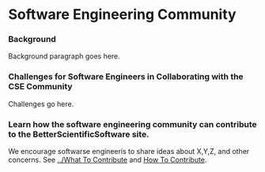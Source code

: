 # Software Engineering Community

### Background 
Background paragraph goes here.

### Challenges for Software Engineers in Collaborating with the CSE Community
Challenges go here.

### Learn how the software engineering community can contribute to the BetterScientificSoftware site.
We encourage softwarse engineeris to share ideas about X,Y,Z, and other concerns.  See [../What To Contribute](WhatToContribute.md) and [How To Contribute](../HowToContribute.md).
